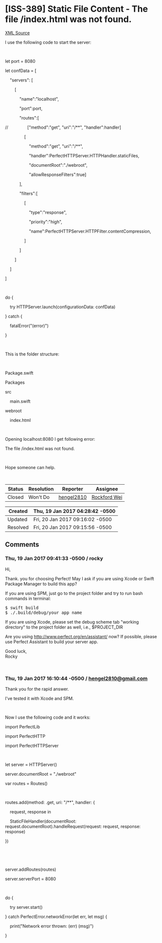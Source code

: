 # [ISS-389] Static File Content - The file /index.html was not found.

[XML Source](../xml/ISS-389.xml)
<p><p>I use the following code to start the server:</p>

<p> </p>

<p>let port = 8080</p>

<p>let confData = [</p>

<p>    "servers": [</p>

<p>        [</p>

<p>            "name":"localhost",</p>

<p>            "port":port,</p>

<p>            "routes":[</p>

<p>//                <span class="error">&#91;&quot;method&quot;:&quot;get&quot;, &quot;uri&quot;:&quot;/**&quot;, &quot;handler&quot;:handler&#93;</span></p>

<p>                [</p>

<p>                    "method":"get", "uri":"/**",</p>

<p>                    "handler":PerfectHTTPServer.HTTPHandler.staticFiles,</p>

<p>                    "documentRoot":"./webroot",</p>

<p>                    "allowResponseFilters":true]</p>

<p>            ],</p>

<p>            "filters":[</p>

<p>                [</p>

<p>                    "type":"response",</p>

<p>                    "priority":"high",</p>

<p>                    "name":PerfectHTTPServer.HTTPFilter.contentCompression,</p>

<p>                ]</p>

<p>            ]</p>

<p>        ]</p>

<p>    ]</p>

<p>]</p>

<p> </p>

<p>do {</p>

<p>    try HTTPServer.launch(configurationData: confData)</p>

<p>} catch {</p>

<p>    fatalError("&#40;error)")</p>

<p>}</p>

<p> </p>

<p>This is the folder structure:</p>

<p> </p>

<p>Package.swift</p>

<p>Packages</p>

<p>src</p>

<p>    main.swift</p>

<p>webroot</p>

<p>    index.html</p>

<p> </p>

<p>Opening localhost:8080 I get following error: </p>

<p>The file /index.html was not found.</p>

<p> </p>

<p>Hope someone can help.</p>

<p> </p></p>





Status|Resolution|Reporter|Assignee
------|----------|--------|--------
Closed|Won't Do|[hengel2810](hengel2810@gmail.com)|[Rockford Wei]($rocky)





Created|Thu, 19 Jan 2017 04:28:42 -0500
-------|--------------
Updated|Fri, 20 Jan 2017 09:16:02 -0500
Resolved|Fri, 20 Jan 2017 09:15:56 -0500


## Comments




### Thu, 19 Jan 2017 09:41:33 -0500 / rocky 

<p><p>Hi, </p>

<p>Thank. you for choosing Perfect! May I ask if you are using Xcode or Swift Package Manager to build this app?</p>

<p>If you are using SPM, just go to the project folder and try to run bash commands in terminal: </p>
<div class="code panel" style="border-width: 1px;"><div class="codeContent panelContent">
<pre class="code-java">$ swift build
$ ./.build/debug/your_app_name</pre>
</div></div>
<p>If you are using Xcode, please set the debug scheme tab "working directory" to the project folder as well, i.e., $PROJECT_DIR </p>

<p>Are you using <a href="http://www.perfect.org/en/assistant/" class="external-link" rel="nofollow">http://www.perfect.org/en/assistant/</a> now? If possible, please use Perfect Assistant to build your server app.</p>





<p>Good luck,<br/>
Rocky</p>

<p> </p></p>


### Thu, 19 Jan 2017 16:10:44 -0500 / hengel2810@gmail.com 

<p><p>Thank you for the rapid answer.</p>

<p>I've tested it with Xcode and SPM. </p>

<p> </p>

<p>Now I use the following code and it works:</p>

<p>import PerfectLib</p>

<p>import PerfectHTTP</p>

<p>import PerfectHTTPServer</p>

<p> </p>

<p>let server = HTTPServer()</p>

<p>server.documentRoot = "./webroot"</p>

<p>var routes = Routes()</p>

<p> </p>

<p>routes.add(method: .get, uri: "/**", handler: {</p>

<p>    request, response in</p>

<p>    StaticFileHandler(documentRoot: request.documentRoot).handleRequest(request: request, response: response)</p>

<p>})</p>

<p> </p>

<p> </p>

<p>server.addRoutes(routes)</p>

<p>server.serverPort = 8080</p>

<p> </p>

<p>do {</p>

<p>    try server.start()</p>

<p>} catch PerfectError.networkError(let err, let msg) {</p>

<p>    print("Network error thrown: &#40;err) &#40;msg)")</p>

<p>}</p></p>


